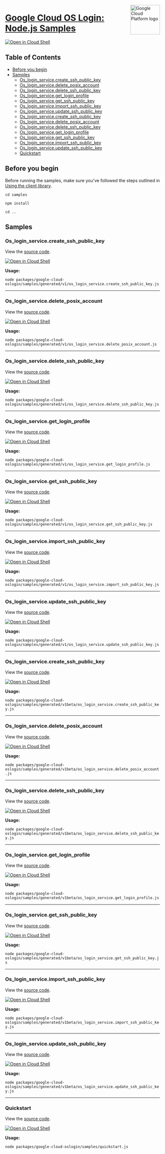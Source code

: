 [//]: # "This README.md file is auto-generated, all changes to this file will be lost."
[//]: # "To regenerate it, use `python -m synthtool`."
<img src="https://avatars2.githubusercontent.com/u/2810941?v=3&s=96" alt="Google Cloud Platform logo" title="Google Cloud Platform" align="right" height="96" width="96"/>

# [Google Cloud OS Login: Node.js Samples](https://github.com/googleapis/google-cloud-node)

[![Open in Cloud Shell][shell_img]][shell_link]



## Table of Contents

* [Before you begin](#before-you-begin)
* [Samples](#samples)
  * [Os_login_service.create_ssh_public_key](#os_login_service.create_ssh_public_key)
  * [Os_login_service.delete_posix_account](#os_login_service.delete_posix_account)
  * [Os_login_service.delete_ssh_public_key](#os_login_service.delete_ssh_public_key)
  * [Os_login_service.get_login_profile](#os_login_service.get_login_profile)
  * [Os_login_service.get_ssh_public_key](#os_login_service.get_ssh_public_key)
  * [Os_login_service.import_ssh_public_key](#os_login_service.import_ssh_public_key)
  * [Os_login_service.update_ssh_public_key](#os_login_service.update_ssh_public_key)
  * [Os_login_service.create_ssh_public_key](#os_login_service.create_ssh_public_key)
  * [Os_login_service.delete_posix_account](#os_login_service.delete_posix_account)
  * [Os_login_service.delete_ssh_public_key](#os_login_service.delete_ssh_public_key)
  * [Os_login_service.get_login_profile](#os_login_service.get_login_profile)
  * [Os_login_service.get_ssh_public_key](#os_login_service.get_ssh_public_key)
  * [Os_login_service.import_ssh_public_key](#os_login_service.import_ssh_public_key)
  * [Os_login_service.update_ssh_public_key](#os_login_service.update_ssh_public_key)
  * [Quickstart](#quickstart)

## Before you begin

Before running the samples, make sure you've followed the steps outlined in
[Using the client library](https://github.com/googleapis/google-cloud-node#using-the-client-library).

`cd samples`

`npm install`

`cd ..`

## Samples



### Os_login_service.create_ssh_public_key

View the [source code](https://github.com/googleapis/google-cloud-node/blob/main/packages/google-cloud-oslogin/samples/generated/v1/os_login_service.create_ssh_public_key.js).

[![Open in Cloud Shell][shell_img]](https://console.cloud.google.com/cloudshell/open?git_repo=https://github.com/googleapis/google-cloud-node&page=editor&open_in_editor=packages/google-cloud-oslogin/samples/generated/v1/os_login_service.create_ssh_public_key.js,samples/README.md)

__Usage:__


`node packages/google-cloud-oslogin/samples/generated/v1/os_login_service.create_ssh_public_key.js`


-----




### Os_login_service.delete_posix_account

View the [source code](https://github.com/googleapis/google-cloud-node/blob/main/packages/google-cloud-oslogin/samples/generated/v1/os_login_service.delete_posix_account.js).

[![Open in Cloud Shell][shell_img]](https://console.cloud.google.com/cloudshell/open?git_repo=https://github.com/googleapis/google-cloud-node&page=editor&open_in_editor=packages/google-cloud-oslogin/samples/generated/v1/os_login_service.delete_posix_account.js,samples/README.md)

__Usage:__


`node packages/google-cloud-oslogin/samples/generated/v1/os_login_service.delete_posix_account.js`


-----




### Os_login_service.delete_ssh_public_key

View the [source code](https://github.com/googleapis/google-cloud-node/blob/main/packages/google-cloud-oslogin/samples/generated/v1/os_login_service.delete_ssh_public_key.js).

[![Open in Cloud Shell][shell_img]](https://console.cloud.google.com/cloudshell/open?git_repo=https://github.com/googleapis/google-cloud-node&page=editor&open_in_editor=packages/google-cloud-oslogin/samples/generated/v1/os_login_service.delete_ssh_public_key.js,samples/README.md)

__Usage:__


`node packages/google-cloud-oslogin/samples/generated/v1/os_login_service.delete_ssh_public_key.js`


-----




### Os_login_service.get_login_profile

View the [source code](https://github.com/googleapis/google-cloud-node/blob/main/packages/google-cloud-oslogin/samples/generated/v1/os_login_service.get_login_profile.js).

[![Open in Cloud Shell][shell_img]](https://console.cloud.google.com/cloudshell/open?git_repo=https://github.com/googleapis/google-cloud-node&page=editor&open_in_editor=packages/google-cloud-oslogin/samples/generated/v1/os_login_service.get_login_profile.js,samples/README.md)

__Usage:__


`node packages/google-cloud-oslogin/samples/generated/v1/os_login_service.get_login_profile.js`


-----




### Os_login_service.get_ssh_public_key

View the [source code](https://github.com/googleapis/google-cloud-node/blob/main/packages/google-cloud-oslogin/samples/generated/v1/os_login_service.get_ssh_public_key.js).

[![Open in Cloud Shell][shell_img]](https://console.cloud.google.com/cloudshell/open?git_repo=https://github.com/googleapis/google-cloud-node&page=editor&open_in_editor=packages/google-cloud-oslogin/samples/generated/v1/os_login_service.get_ssh_public_key.js,samples/README.md)

__Usage:__


`node packages/google-cloud-oslogin/samples/generated/v1/os_login_service.get_ssh_public_key.js`


-----




### Os_login_service.import_ssh_public_key

View the [source code](https://github.com/googleapis/google-cloud-node/blob/main/packages/google-cloud-oslogin/samples/generated/v1/os_login_service.import_ssh_public_key.js).

[![Open in Cloud Shell][shell_img]](https://console.cloud.google.com/cloudshell/open?git_repo=https://github.com/googleapis/google-cloud-node&page=editor&open_in_editor=packages/google-cloud-oslogin/samples/generated/v1/os_login_service.import_ssh_public_key.js,samples/README.md)

__Usage:__


`node packages/google-cloud-oslogin/samples/generated/v1/os_login_service.import_ssh_public_key.js`


-----




### Os_login_service.update_ssh_public_key

View the [source code](https://github.com/googleapis/google-cloud-node/blob/main/packages/google-cloud-oslogin/samples/generated/v1/os_login_service.update_ssh_public_key.js).

[![Open in Cloud Shell][shell_img]](https://console.cloud.google.com/cloudshell/open?git_repo=https://github.com/googleapis/google-cloud-node&page=editor&open_in_editor=packages/google-cloud-oslogin/samples/generated/v1/os_login_service.update_ssh_public_key.js,samples/README.md)

__Usage:__


`node packages/google-cloud-oslogin/samples/generated/v1/os_login_service.update_ssh_public_key.js`


-----




### Os_login_service.create_ssh_public_key

View the [source code](https://github.com/googleapis/google-cloud-node/blob/main/packages/google-cloud-oslogin/samples/generated/v1beta/os_login_service.create_ssh_public_key.js).

[![Open in Cloud Shell][shell_img]](https://console.cloud.google.com/cloudshell/open?git_repo=https://github.com/googleapis/google-cloud-node&page=editor&open_in_editor=packages/google-cloud-oslogin/samples/generated/v1beta/os_login_service.create_ssh_public_key.js,samples/README.md)

__Usage:__


`node packages/google-cloud-oslogin/samples/generated/v1beta/os_login_service.create_ssh_public_key.js`


-----




### Os_login_service.delete_posix_account

View the [source code](https://github.com/googleapis/google-cloud-node/blob/main/packages/google-cloud-oslogin/samples/generated/v1beta/os_login_service.delete_posix_account.js).

[![Open in Cloud Shell][shell_img]](https://console.cloud.google.com/cloudshell/open?git_repo=https://github.com/googleapis/google-cloud-node&page=editor&open_in_editor=packages/google-cloud-oslogin/samples/generated/v1beta/os_login_service.delete_posix_account.js,samples/README.md)

__Usage:__


`node packages/google-cloud-oslogin/samples/generated/v1beta/os_login_service.delete_posix_account.js`


-----




### Os_login_service.delete_ssh_public_key

View the [source code](https://github.com/googleapis/google-cloud-node/blob/main/packages/google-cloud-oslogin/samples/generated/v1beta/os_login_service.delete_ssh_public_key.js).

[![Open in Cloud Shell][shell_img]](https://console.cloud.google.com/cloudshell/open?git_repo=https://github.com/googleapis/google-cloud-node&page=editor&open_in_editor=packages/google-cloud-oslogin/samples/generated/v1beta/os_login_service.delete_ssh_public_key.js,samples/README.md)

__Usage:__


`node packages/google-cloud-oslogin/samples/generated/v1beta/os_login_service.delete_ssh_public_key.js`


-----




### Os_login_service.get_login_profile

View the [source code](https://github.com/googleapis/google-cloud-node/blob/main/packages/google-cloud-oslogin/samples/generated/v1beta/os_login_service.get_login_profile.js).

[![Open in Cloud Shell][shell_img]](https://console.cloud.google.com/cloudshell/open?git_repo=https://github.com/googleapis/google-cloud-node&page=editor&open_in_editor=packages/google-cloud-oslogin/samples/generated/v1beta/os_login_service.get_login_profile.js,samples/README.md)

__Usage:__


`node packages/google-cloud-oslogin/samples/generated/v1beta/os_login_service.get_login_profile.js`


-----




### Os_login_service.get_ssh_public_key

View the [source code](https://github.com/googleapis/google-cloud-node/blob/main/packages/google-cloud-oslogin/samples/generated/v1beta/os_login_service.get_ssh_public_key.js).

[![Open in Cloud Shell][shell_img]](https://console.cloud.google.com/cloudshell/open?git_repo=https://github.com/googleapis/google-cloud-node&page=editor&open_in_editor=packages/google-cloud-oslogin/samples/generated/v1beta/os_login_service.get_ssh_public_key.js,samples/README.md)

__Usage:__


`node packages/google-cloud-oslogin/samples/generated/v1beta/os_login_service.get_ssh_public_key.js`


-----




### Os_login_service.import_ssh_public_key

View the [source code](https://github.com/googleapis/google-cloud-node/blob/main/packages/google-cloud-oslogin/samples/generated/v1beta/os_login_service.import_ssh_public_key.js).

[![Open in Cloud Shell][shell_img]](https://console.cloud.google.com/cloudshell/open?git_repo=https://github.com/googleapis/google-cloud-node&page=editor&open_in_editor=packages/google-cloud-oslogin/samples/generated/v1beta/os_login_service.import_ssh_public_key.js,samples/README.md)

__Usage:__


`node packages/google-cloud-oslogin/samples/generated/v1beta/os_login_service.import_ssh_public_key.js`


-----




### Os_login_service.update_ssh_public_key

View the [source code](https://github.com/googleapis/google-cloud-node/blob/main/packages/google-cloud-oslogin/samples/generated/v1beta/os_login_service.update_ssh_public_key.js).

[![Open in Cloud Shell][shell_img]](https://console.cloud.google.com/cloudshell/open?git_repo=https://github.com/googleapis/google-cloud-node&page=editor&open_in_editor=packages/google-cloud-oslogin/samples/generated/v1beta/os_login_service.update_ssh_public_key.js,samples/README.md)

__Usage:__


`node packages/google-cloud-oslogin/samples/generated/v1beta/os_login_service.update_ssh_public_key.js`


-----




### Quickstart

View the [source code](https://github.com/googleapis/google-cloud-node/blob/main/packages/google-cloud-oslogin/samples/quickstart.js).

[![Open in Cloud Shell][shell_img]](https://console.cloud.google.com/cloudshell/open?git_repo=https://github.com/googleapis/google-cloud-node&page=editor&open_in_editor=packages/google-cloud-oslogin/samples/quickstart.js,samples/README.md)

__Usage:__


`node packages/google-cloud-oslogin/samples/quickstart.js`






[shell_img]: https://gstatic.com/cloudssh/images/open-btn.png
[shell_link]: https://console.cloud.google.com/cloudshell/open?git_repo=https://github.com/googleapis/google-cloud-node&page=editor&open_in_editor=samples/README.md
[product-docs]: https://cloud.google.com/compute/docs/oslogin/
